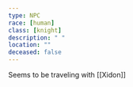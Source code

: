 ```yaml
---
type: NPC
race: [human]
class: [knight]
description: " "
location: ""
deceased: false
---
```


Seems to be traveling with [[Xidon]]